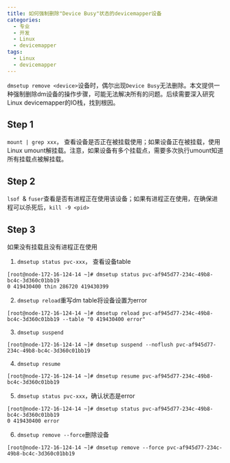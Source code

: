 ```yaml
---
title: 如何强制删除"Device Busy"状态的devicemapper设备
categories:
  - 专业
  - 开发
  - Linux
  - devicemapper
tags:
  - Linux
  - devicemapper
---
```




`dmsetup remove <device>`设备时，偶尔出现`Device Busy`无法删除。本文提供一种强制删除dm设备的操作步骤，可能无法解决所有的问题。后续需要深入研究Linux devicemapper的IO栈，找到根因。

<!-- more -->

## Step 1

`mount | grep xxx`， 查看设备是否正在被挂载使用；如果设备正在被挂载，使用Linux umount解挂载。注意，如果设备有多个挂载点，需要多次执行umount知道所有挂载点被解挂载。

## Step 2

`lsof `& `fuser`查看是否有进程正在使用该设备；如果有进程正在使用，在确保进程可以杀死后，`kill -9 <pid>`

## Step 3

如果没有挂载且没有进程正在使用

1. `dmsetup status pvc-xxx`， 查看设备table

```
[root@node-172-16-124-14 ~]# dmsetup status pvc-af945d77-234c-49b8-bc4c-3d360c01bb19
0 419430400 thin 286720 419430399
```

2. `dmsetup reload`重写dm table将设备设置为error

```
[root@node-172-16-124-14 ~]# dmsetup reload pvc-af945d77-234c-49b8-bc4c-3d360c01bb19 --table "0 419430400 error"
```

3. `dmsetup suspend`

```
[root@node-172-16-124-14 ~]# dmsetup suspend --noflush pvc-af945d77-234c-49b8-bc4c-3d360c01bb19
```

4. `dmsetup resume`

```
[root@node-172-16-124-14 ~]# dmsetup resume pvc-af945d77-234c-49b8-bc4c-3d360c01bb19
```

5. `dmsetup status pvc-xxx`，确认状态是error

```
[root@node-172-16-124-14 ~]# dmsetup status pvc-af945d77-234c-49b8-bc4c-3d360c01bb19
0 419430400 error 
```

6. `dmsetup remove --force`删除设备

```
[root@node-172-16-124-14 ~]# dmsetup remove --force pvc-af945d77-234c-49b8-bc4c-3d360c01bb19
```

